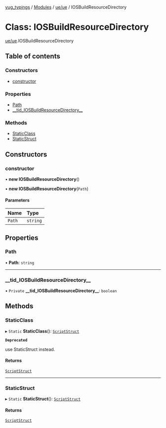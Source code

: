 [yug_typings](../README.md) / [Modules](../modules.md) / [ue/ue](../modules/ue_ue.md) / IOSBuildResourceDirectory

# Class: IOSBuildResourceDirectory

[ue/ue](../modules/ue_ue.md).IOSBuildResourceDirectory

## Table of contents

### Constructors

- [constructor](ue_ue.IOSBuildResourceDirectory.md#constructor)

### Properties

- [Path](ue_ue.IOSBuildResourceDirectory.md#path)
- [\_\_tid\_IOSBuildResourceDirectory\_\_](ue_ue.IOSBuildResourceDirectory.md#__tid_iosbuildresourcedirectory__)

### Methods

- [StaticClass](ue_ue.IOSBuildResourceDirectory.md#staticclass)
- [StaticStruct](ue_ue.IOSBuildResourceDirectory.md#staticstruct)

## Constructors

### constructor

• **new IOSBuildResourceDirectory**()

• **new IOSBuildResourceDirectory**(`Path`)

#### Parameters

| Name | Type |
| :------ | :------ |
| `Path` | `string` |

## Properties

### Path

• **Path**: `string`

___

### \_\_tid\_IOSBuildResourceDirectory\_\_

• `Private` **\_\_tid\_IOSBuildResourceDirectory\_\_**: `boolean`

## Methods

### StaticClass

▸ `Static` **StaticClass**(): [`ScriptStruct`](ue_ue.ScriptStruct.md)

**`Deprecated`**

use StaticStruct instead.

#### Returns

[`ScriptStruct`](ue_ue.ScriptStruct.md)

___

### StaticStruct

▸ `Static` **StaticStruct**(): [`ScriptStruct`](ue_ue.ScriptStruct.md)

#### Returns

[`ScriptStruct`](ue_ue.ScriptStruct.md)
